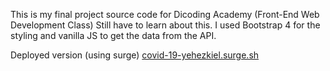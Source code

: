 This is my final project source code for Dicoding Academy (Front-End Web Development Class)
Still have to learn about this. I used Bootstrap 4 for the styling and vanilla JS to get the data from the API.

Deployed version (using surge)
[covid-19-yehezkiel.surge.sh](https://covid-19-yehezkiel.surge.sh)